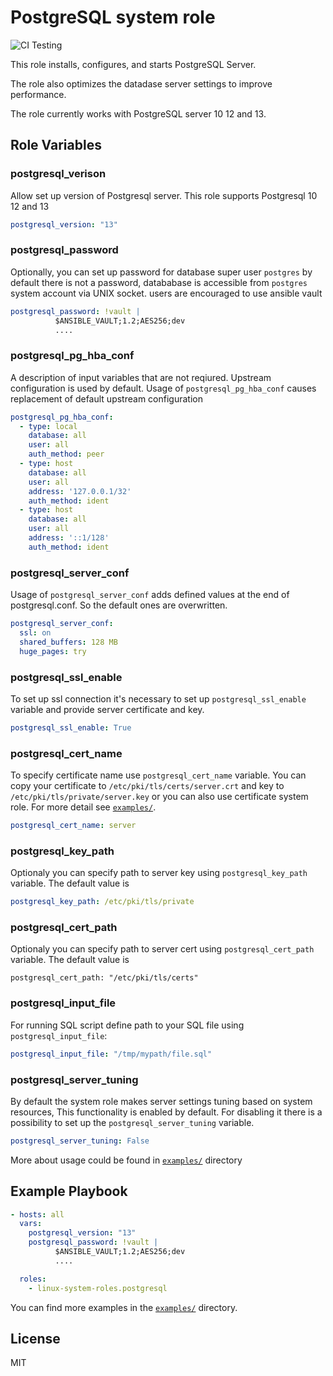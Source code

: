 # PostgreSQL system role
![CI Testing](https://github.com/linux-system-roles/postgresql/workflows/tox/badge.svg)

This role installs, configures, and starts PostgreSQL Server.

The role also optimizes the datadase server settings to improve performance.

The role currently works with PostgreSQL server 10 12 and 13.
## Role Variables
### postgresql_verison
Allow set up version of Postgresql server. This role supports Postgresql 10 12 and 13
```yaml
postgresql_version: "13"
```
### postgresql_password
Optionally, you can set up password for database super user `postgres` by default
there is not a password, datababase is accessible from `postgres` system account via UNIX socket.
users are encouraged to use ansible vault
```yaml
postgresql_password: !vault |
          $ANSIBLE_VAULT;1.2;AES256;dev
          ....
```
### postgresql_pg_hba_conf
A description of input variables that are not reqiured. Upstream configuration is used by default.
Usage of `postgresql_pg_hba_conf` causes replacement of default upstream configuration
```yaml
postgresql_pg_hba_conf:
  - type: local
    database: all
    user: all
    auth_method: peer
  - type: host
    database: all
    user: all
    address: '127.0.0.1/32'
    auth_method: ident
  - type: host
    database: all
    user: all
    address: '::1/128'
    auth_method: ident
```
### postgresql_server_conf
Usage of `postgresql_server_conf` adds defined values at the end of postgresql.conf.
So the default ones are overwritten.
```yaml
postgresql_server_conf:
  ssl: on
  shared_buffers: 128 MB
  huge_pages: try
```
### postgresql_ssl_enable
To set up ssl connection it's necessary to set up `postgresql_ssl_enable` variable and provide server certificate and key.
```yaml
postgresql_ssl_enable: True
```
### postgresql_cert_name
To specify certificate name use `postgresql_cert_name` variable.
You can copy your certificate to `/etc/pki/tls/certs/server.crt` and key to `/etc/pki/tls/private/server.key` or
you can also use certificate system role. For more detail see [`examples/`](examples).
```yaml
postgresql_cert_name: server
```
### postgresql_key_path
Optionaly you can specify path to server key using `postgresql_key_path` variable. The default value is
```yaml
postgresql_key_path: /etc/pki/tls/private
```
### postgresql_cert_path
Optionaly you can specify path to server cert using `postgresql_cert_path` variable. The default value is
```ymal
postgresql_cert_path: "/etc/pki/tls/certs"
```
### postgresql_input_file
For running SQL script define path to your SQL file using `postgresql_input_file`:
```yaml
postgresql_input_file: "/tmp/mypath/file.sql"
```
### postgresql_server_tuning
By default the system role makes server settings tuning based on system resources,
This functionality is enabled by default. For disabling it there is a possibility to
set up the `postgresql_server_tuning` variable.
```yaml
postgresql_server_tuning: False
```

More about usage could be found in [`examples/`](examples) directory


## Example Playbook


```yaml
- hosts: all
  vars:
    postgresql_version: "13"
    postgresql_password: !vault |
          $ANSIBLE_VAULT;1.2;AES256;dev
          ....

  roles:
    - linux-system-roles.postgresql
```

You can find more examples in the [`examples/`](examples) directory.

## License

MIT
